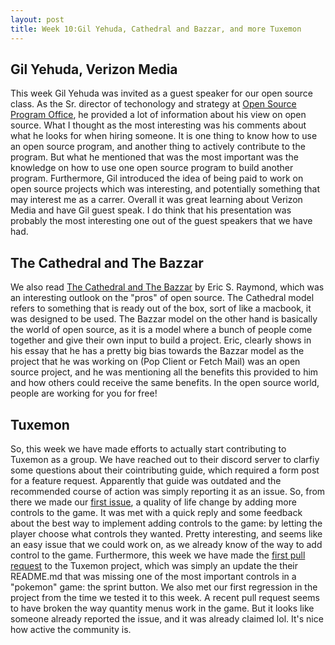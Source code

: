 ```yaml
---
layout: post
title: Week 10:Gil Yehuda, Cathedral and Bazzar, and more Tuxemon
---
```


## Gil Yehuda, Verizon Media
  This week Gil Yehuda was invited as a guest speaker for our open source class. As the Sr. director of techonology and strategy at [Open Source Program Office](https://developer.yahoo.com/opensource/docs/), he provided a lot of information about his view on open source. What I thought as the most interesting was his comments about what he looks for when hiring someone. It is one thing to know how to use an open source program, and another thing to actively contribute to the program. But what he mentioned that was the most important was the knowledge on how to use one open source program to build another program. Furthermore, Gil introduced the idea of being paid to work on open source projects which was interesting, and potentially something that may interest me as a carrer. Overall it was great learning about Verizon Media and have Gil guest speak. I do think that his presentation was probably the most interesting one out of the guest speakers that we have had.

## The Cathedral and The Bazzar
  We also read [The Cathedral and The Bazzar](http://www.catb.org/~esr/writings/cathedral-bazaar) by Eric S. Raymond, which was an interesting outlook on the "pros" of open source. The Cathedral model refers to something that is ready out of the box, sort of like a macbook, it was designed to be used. The Bazzar model on the other hand is basically the world of open source, as it is a model where a bunch of people come together and give their own input to build a project. Eric, clearly shows in his essay that he has a pretty big bias towards the Bazzar model as the project that he was working on (Pop Client or Fetch Mail) was an open source project, and he was mentioning all the benefits this provided to him and how others could receive the same benefits. In the open source world, people are working for you for free!

## Tuxemon
  So, this week we have made efforts to actually start contributing to Tuxemon as a group. We have reached out to their discord server to clarfiy some questions about their cointributing guide, which required a form post for a feature request. Apparently that guide was outdated and the recommended course of action was simply reporting it as an issue. So, from there we made our [first issue](https://github.com/Tuxemon/Tuxemon/issues/721), a quality of life change by adding more controls to the game. It was met with a quick reply and some feedback about the best way to implement adding controls to the game: by letting the player choose what controls they wanted. Pretty interesting, and seems like an easy issue that we could work on, as we already know of the way to add control to the game.
  Furthermore, this week we have made the [first pull request](https://github.com/Tuxemon/Tuxemon/pull/722) to the Tuxemon project, which was simply an update the their README.md that was missing one of the most important controls in a "pokemon" game: the sprint button.
  We also met our first regression in the project from the time we tested it to this week. A recent pull request seems to have broken the way quantity menus work in the game. But it looks like someone already reported the issue, and it was already claimed lol. It's nice how active the community is.  
